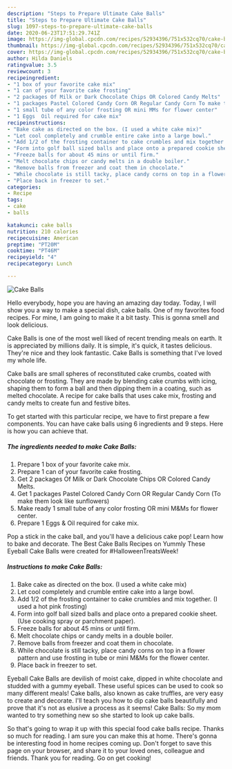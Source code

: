```yaml
---
description: "Steps to Prepare Ultimate Cake Balls"
title: "Steps to Prepare Ultimate Cake Balls"
slug: 1097-steps-to-prepare-ultimate-cake-balls
date: 2020-06-23T17:51:29.741Z
image: https://img-global.cpcdn.com/recipes/52934396/751x532cq70/cake-balls-recipe-main-photo.jpg
thumbnail: https://img-global.cpcdn.com/recipes/52934396/751x532cq70/cake-balls-recipe-main-photo.jpg
cover: https://img-global.cpcdn.com/recipes/52934396/751x532cq70/cake-balls-recipe-main-photo.jpg
author: Hilda Daniels
ratingvalue: 3.5
reviewcount: 3
recipeingredient:
- "1 box of your favorite cake mix"
- "1 can of your favorite cake frosting"
- "2 packages Of Milk or Dark Chocolate Chips OR Colored Candy Melts"
- "1 packages Pastel Colored Candy Corn OR Regular Candy Corn To make them look like sunflowers"
- "1 small tube of any color frosting OR mini MMs for flower center"
- "1 Eggs  Oil required for cake mix"
recipeinstructions:
- "Bake cake as directed on the box. (I used a white cake mix)"
- "Let cool completely and crumble entire cake into a large bowl."
- "Add 1/2 of the frosting container to cake crumbles and mix together. (I used a hot pink frosting)"
- "Form into golf ball sized balls and place onto a prepared cookie sheet.  (Use cooking spray or parchment paper)."
- "Freeze balls for about 45 mins or until firm."
- "Melt chocolate chips or candy melts in a double boiler."
- "Remove balls from freezer and coat them in chocolate."
- "While chocolate is still tacky, place candy corns on top in a flower pattern and use frosting in tube or mini M&amp;Ms for the flower center."
- "Place back in freezer to set."
categories:
- Recipe
tags:
- cake
- balls

katakunci: cake balls 
nutrition: 210 calories
recipecuisine: American
preptime: "PT20M"
cooktime: "PT46M"
recipeyield: "4"
recipecategory: Lunch

---
```



![Cake Balls](https://img-global.cpcdn.com/recipes/52934396/751x532cq70/cake-balls-recipe-main-photo.jpg)

Hello everybody, hope you are having an amazing day today. Today, I will show you a way to make a special dish, cake balls. One of my favorites food recipes. For mine, I am going to make it a bit tasty. This is gonna smell and look delicious.

Cake Balls is one of the most well liked of recent trending meals on earth. It is appreciated by millions daily. It is simple, it's quick, it tastes delicious. They're nice and they look fantastic. Cake Balls is something that I've loved my whole life.

Cake balls are small spheres of reconstituted cake crumbs, coated with chocolate or frosting. They are made by blending cake crumbs with icing, shaping them to form a ball and then dipping them in a coating, such as melted chocolate. A recipe for cake balls that uses cake mix, frosting and candy melts to create fun and festive bites.


To get started with this particular recipe, we have to first prepare a few components. You can have cake balls using 6 ingredients and 9 steps. Here is how you can achieve that.

<!--inarticleads1-->

##### The ingredients needed to make Cake Balls:

1. Prepare 1 box of your favorite cake mix.
1. Prepare 1 can of your favorite cake frosting.
1. Get 2 packages Of Milk or Dark Chocolate Chips OR Colored Candy Melts.
1. Get 1 packages Pastel Colored Candy Corn OR Regular Candy Corn (To make them look like sunflowers)
1. Make ready 1 small tube of any color frosting OR mini M&amp;Ms for flower center.
1. Prepare 1 Eggs &amp; Oil required for cake mix.


Pop a stick in the cake ball, and you&#39;ll have a delicious cake pop! Learn how to bake and decorate. The Best Cake Balls Recipes on Yummly These Eyeball Cake Balls were created for #HalloweenTreatsWeek! 

<!--inarticleads2-->

##### Instructions to make Cake Balls:

1. Bake cake as directed on the box. (I used a white cake mix)
1. Let cool completely and crumble entire cake into a large bowl.
1. Add 1/2 of the frosting container to cake crumbles and mix together. (I used a hot pink frosting)
1. Form into golf ball sized balls and place onto a prepared cookie sheet.  (Use cooking spray or parchment paper).
1. Freeze balls for about 45 mins or until firm.
1. Melt chocolate chips or candy melts in a double boiler.
1. Remove balls from freezer and coat them in chocolate.
1. While chocolate is still tacky, place candy corns on top in a flower pattern and use frosting in tube or mini M&amp;Ms for the flower center.
1. Place back in freezer to set.


Eyeball Cake Balls are devilish of moist cake, dipped in white chocolate and studded with a gummy eyeball. These useful spices can be used to cook so many different meals! Cake balls, also known as cake truffles, are very easy to create and decorate. I&#39;ll teach you how to dip cake balls beautifully and prove that it&#39;s not as elusive a process as it seems! Cake Balls: So my mom wanted to try something new so she started to look up cake balls. 

So that's going to wrap it up with this special food cake balls recipe. Thanks so much for reading. I am sure you can make this at home. There's gonna be interesting food in home recipes coming up. Don't forget to save this page on your browser, and share it to your loved ones, colleague and friends. Thank you for reading. Go on get cooking!
